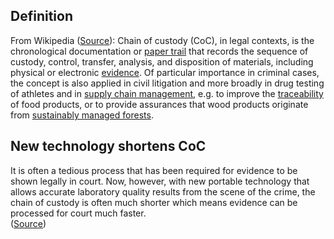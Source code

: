 ## Definition

From Wikipedia ([Source](https://en.wikipedia.org/wiki/Chain_of_custody)):
Chain of custody (CoC), in legal contexts, is the chronological documentation or [paper trail](https://en.wiktionary.org/wiki/paper_trail) that records the sequence of custody, control, transfer, analysis, and disposition of materials, including physical or electronic [evidence](https://en.wikipedia.org/wiki/Evidence). Of particular importance in criminal cases, the concept is also applied in civil litigation and more broadly in drug testing of athletes and in [supply chain management](https://en.wikipedia.org/wiki/Supply_chain_management), e.g. to improve the [traceability](https://en.wikipedia.org/wiki/Traceability) of food products, or to provide assurances that wood products originate from [sustainably managed forests](https://en.wikipedia.org/wiki/Sustainable_forest_management).

## New technology shortens CoC

It is often a tedious process that has been required for evidence to be shown legally in court. Now, however, with new portable technology that allows accurate laboratory quality results from the scene of the crime, the chain of custody is often much shorter which means evidence can be processed for court much faster.   
([Source](https://en.wikipedia.org/wiki/Chain_of_custody))